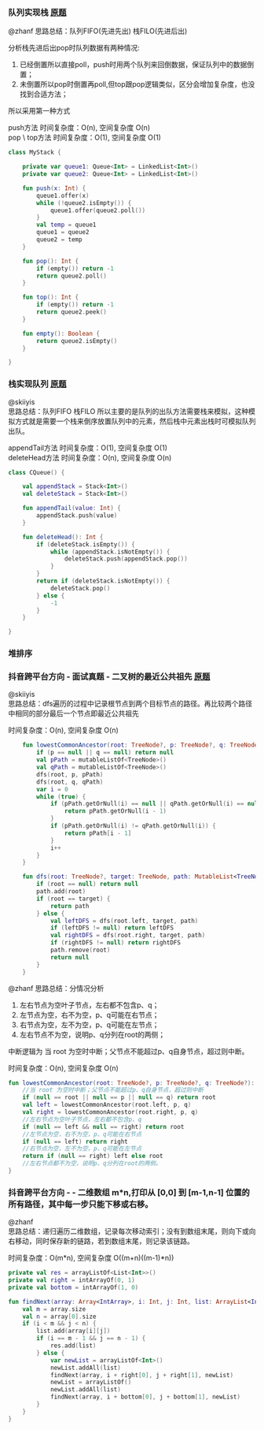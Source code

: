 ### 队列实现栈 [原题](https://leetcode-cn.com/problems/implement-stack-using-queues)
@zhanf
思路总结：队列FIFO(先进先出) 栈FILO(先进后出)  

分析栈先进后出pop时队列数据有两种情况:
1. 已经倒置所以直接poll，push时用两个队列来回倒数据，保证队列中的数据倒置；
2. 未倒置所以pop时倒置再poll,但top跟pop逻辑类似，区分会增加复杂度，也没找到合适方法；  

所以采用第一种方式

push方法 时间复杂度：O(n), 空间复杂度 O(n)  
pop \ top方法 时间复杂度：O(1), 空间复杂度 O(1)

````kotlin
class MyStack {

    private var queue1: Queue<Int> = LinkedList<Int>()
    private var queue2: Queue<Int> = LinkedList<Int>()

    fun push(x: Int) {
        queue1.offer(x)
        while (!queue2.isEmpty()) {
            queue1.offer(queue2.poll())
        }
        val temp = queue1
        queue1 = queue2
        queue2 = temp
    }

    fun pop(): Int {
        if (empty()) return -1
        return queue2.poll()
    }

    fun top(): Int {
        if (empty()) return -1
        return queue2.peek()
    }

    fun empty(): Boolean {
        return queue2.isEmpty()
    }

}
````

### 栈实现队列 [原题](https://leetcode-cn.com/problems/yong-liang-ge-zhan-shi-xian-dui-lie-lcof/)

@skiiyis  
思路总结：队列FIFO 栈FILO 所以主要的是队列的出队方法需要栈来模拟，这种模拟方式就是需要一个栈来倒序放置队列中的元素，然后栈中元素出栈时可模拟队列出队。  

appendTail方法 时间复杂度：O(1), 空间复杂度 O(1)  
deleteHead方法 时间复杂度：O(n), 空间复杂度 O(n)
```kotlin
class CQueue() {

    val appendStack = Stack<Int>()
    val deleteStack = Stack<Int>()

    fun appendTail(value: Int) {
        appendStack.push(value)
    }

    fun deleteHead(): Int {
        if (deleteStack.isEmpty()) {
            while (appendStack.isNotEmpty()) {
                deleteStack.push(appendStack.pop())
            }
        }
        return if (deleteStack.isNotEmpty()) {
            deleteStack.pop()
        } else {
            -1
        }
    }

}
```
### 堆排序
### 抖音跨平台方向 - 面试真题 - 二叉树的最近公共祖先 [原题](https://leetcode-cn.com/problems/er-cha-shu-de-zui-jin-gong-gong-zu-xian-lcof/)

@skiiyis  
思路总结：dfs遍历的过程中记录根节点到两个目标节点的路径。再比较两个路径中相同的部分最后一个节点即最近公共祖先  

时间复杂度：O(n), 空间复杂度 O(n)  
```kotlin
    fun lowestCommonAncestor(root: TreeNode?, p: TreeNode?, q: TreeNode?): TreeNode? {
        if (p == null || q == null) return null
        val pPath = mutableListOf<TreeNode>()
        val qPath = mutableListOf<TreeNode>()
        dfs(root, p, pPath)
        dfs(root, q, qPath)
        var i = 0
        while (true) {
            if (pPath.getOrNull(i) == null || qPath.getOrNull(i) == null) {
                return pPath.getOrNull(i - 1)
            }
            if (pPath.getOrNull(i) != qPath.getOrNull(i)) {
                return pPath[i - 1]
            }
            i++
        }
    }

    fun dfs(root: TreeNode?, target: TreeNode, path: MutableList<TreeNode>): MutableList<TreeNode>? {
        if (root == null) return null
        path.add(root)
        if (root == target) {
            return path
        } else {
            val leftDFS = dfs(root.left, target, path)
            if (leftDFS != null) return leftDFS
            val rightDFS = dfs(root.right, target, path)
            if (rightDFS != null) return rightDFS
            path.remove(root)
            return null
        }
    }
````
@zhanf
思路总结：分情况分析

1. 左右节点为空叶子节点，左右都不包含p、q；
2. 左节点为空，右不为空，p、q可能在右节点；
3. 右节点为空，左不为空，p、q可能在左节点；
4. 左右节点不为空，说明p、q分列在root的两侧；

中断逻辑为 当 root 为空时中断；父节点不能超过p、q自身节点，超过则中断。

时间复杂度：O(n), 空间复杂度 O(n)  
```kotlin
fun lowestCommonAncestor(root: TreeNode?, p: TreeNode?, q: TreeNode?): TreeNode? {
    //当 root 为空时中断；父节点不能超过p、q自身节点，超过则中断
    if (null == root || null == p || null == q) return root
    val left = lowestCommonAncestor(root.left, p, q)
    val right = lowestCommonAncestor(root.right, p, q)
    //左右节点为空叶子节点，左右都不包含p、q
    if (null == left && null == right) return root
    //左节点为空，右不为空，p、q可能在右节点
    if (null == left) return right
    //右节点为空，左不为空，p、q可能在左节点
    return if (null == right) left else root
    //左右节点都不为空，说明p、q分列在root的两侧。
}
```

### 抖音跨平台方向 -  - 二维数组 m*n,打印从 [0,0] 到 [m-1,n-1] 位置的所有路径，其中每一步只能下移或右移。

@zhanf  
思路总结：递归遍历二维数组，记录每次移动索引；没有到数组末尾，则向下或向右移动，同时保存新的链路，若到数组末尾，则记录该链路。

时间复杂度：O(m*n), 空间复杂度 O((m+n)((m-1)*n))
```kotlin
private val res = arrayListOf<List<Int>>()
private val right = intArrayOf(0, 1)
private val bottom = intArrayOf(1, 0)

fun findNext(array: Array<IntArray>, i: Int, j: Int, list: ArrayList<Int>) {
    val m = array.size
    val n = array[0].size
    if (i < m && j < n) {
        list.add(array[i][j])
        if (i == m - 1 && j == n - 1) {
            res.add(list)
        } else {
            var newList = arrayListOf<Int>()
            newList.addAll(list)
            findNext(array, i + right[0], j + right[1], newList)
            newList = arrayListOf()
            newList.addAll(list)
            findNext(array, i + bottom[0], j + bottom[1], newList)
        }
    }
}
```